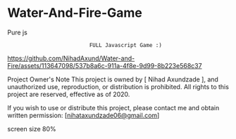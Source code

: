 # Water-And-Fire-Game
Pure js


                              FULL Javascript Game :)
https://github.com/NihadAxund/Water-and-Fire/assets/113647098/537b8a6c-911a-4f8e-9d99-8b223e568c37

Project Owner's Note
This project is owned by [ Nihad Axundzade ], and unauthorized use, reproduction, or distribution is prohibited. All rights to this project are reserved, effective as of 2020.

If you wish to use or distribute this project, please contact me and obtain written permission: [nihataxundzade06@gmail.com]

screen size 80%

